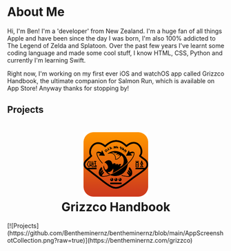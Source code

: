 # About Me
Hi, I'm Ben! I'm a 'developer' from New Zealand. 
I'm a huge fan of all things Apple and have been since the day I was born, I'm also 100% addicted to The Legend of Zelda and Splatoon. Over the past few years I've learnt some coding language and made some cool stuff, I know HTML, CSS, Python and currently I'm learning Swift. 

Right now, I'm working on my first ever iOS and watchOS app called Grizzco Handbook, the ultimate companion for Salmon Run, which is available on App Store! Anyway thanks for stopping by!
## Projects

<h1 align="center">
  <img src="https://raw.githubusercontent.com/Bentheminernz/bentheminernz/main/ReadMeIcon.png" width="150">
  <br>
  <b>Grizzco Handbook</b>
</h1>
[![Projects](https://github.com/Bentheminernz/bentheminernz/blob/main/AppScreenshotCollection.png?raw=true)](https://bentheminernz.com/grizzco)
